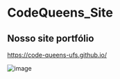# CodeQueens_Site

<h2> Nosso site portfólio </h2>

https://code-queens-ufs.github.io/

![image](https://user-images.githubusercontent.com/58868281/158484746-fcd4fb91-78f6-4264-9437-13cc76793983.png)
